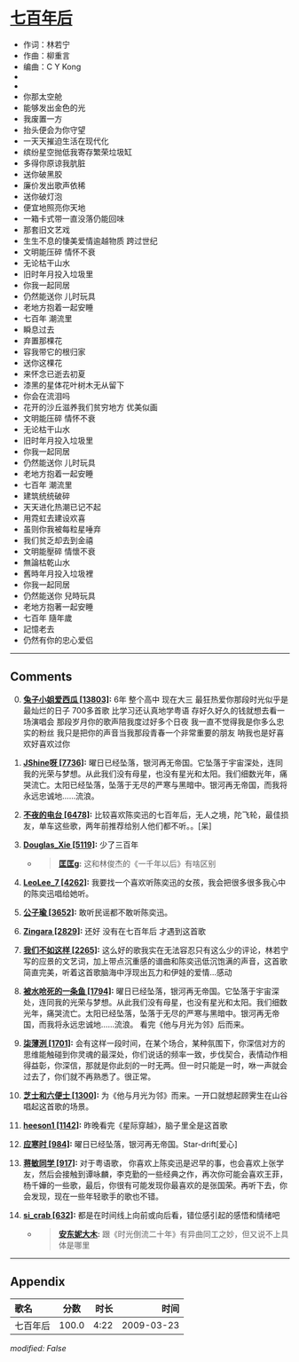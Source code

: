 # [七百年后](https://music.163.com/song?id=64815)

* 作词：林若宁
* 作曲：柳重言
* 编曲：C Y Kong
*
*
* 你那太空舱
* 能够发出金色的光
* 我废置一方
* 抬头便会为你守望
* 一天天摧迫生活在现代化
* 缤纷星空抛低我寄存繁荣垃圾缸
* 多得你原谅我肮脏
* 送你破黑胶
* 廉价发出歌声依稀
* 送你破灯泡
* 便宜地照亮你天地
* 一箱卡式带一直没落仍能回味
* 那套旧文艺戏
* 生生不息的悽美爱情逾越物质 跨过世纪
* 文明能压碎 情怀不衰
* 无论枯干山水
* 旧时年月投入垃圾里
* 你我一起同居
* 仍然能送你 儿时玩具
* 老地方抱着一起安睡
* 七百年 潮流里
* 瞬息过去
* 弃置那棵花
* 容我带它的根归家
* 送你这棵花
* 来怀念已逝去初夏
* 漆黑的星体花叶树木无从留下
* 你会在流泪吗
* 花开的沙丘滋养我们贫穷地方 优美似画
* 文明能压碎 情怀不衰
* 无论枯干山水
* 旧时年月投入垃圾里
* 你我一起同居
* 仍然能送你 儿时玩具
* 老地方抱着一起安睡
* 七百年 潮流里
* 建筑统统破碎
* 天天进化热潮已记不起
* 用霓虹去建设欢喜
* 虽则你我被每粒星唾弃
* 我们贫乏却去到金禧
* 文明能壓碎 情懷不衰
* 無論枯乾山水
* 舊時年月投入垃圾裡
* 你我一起同居
* 仍然能送你 兒時玩具
* 老地方抱著一起安睡
* 七百年 隨年歲
* 記憶老去
* 仍然有你的忠心爱侣


---

## Comments
0. **[兔子小姐爱西瓜 \[13803\]](https://music.163.com/#/user/home?id=19383391):** 6年    整个高中 现在大三 最狂热爱你那段时光似乎是最灿烂的日子   700多首歌   比学习还认真地学粤语   存好久好久的钱就想去看一场演唱会     那段岁月你的歌声陪我度过好多个日夜  我一直不觉得我是你多么忠实的粉丝  我只是把你的声音当我那段青春一个非常重要的朋友   呐我也是好喜欢好喜欢过你

1. **[JShine呀 \[7736\]](https://music.163.com/#/user/home?id=38524392):** 曜日已经坠落，银河再无帝国。它坠落于宇宙深处，连同我的光荣与梦想。从此我们没有母星，也没有星光和太阳。我们细数光年，痛哭流亡。太阳已经坠落，坠落于无尽的严寒与黑暗中。银河再无帝国，而我将永远忠诚地……流浪。

2. **[不夜的电台 \[6478\]](https://music.163.com/#/user/home?id=2285502):** 比较喜欢陈奕迅的七百年后，无人之境，陀飞轮，最佳损友，单车这些歌，两年前推荐给别人他们都不听。。[呆]

3. **[Douglas_Xie \[5119\]](https://music.163.com/#/user/home?id=71533119):** 少了三百年 
	* > **[匡匡g](https://music.163.com/#/user/home?id=126338121):** 这和林俊杰的《一千年以后》有啥区别

4. **[LeoLee_7 \[4262\]](https://music.163.com/#/user/home?id=29480366):** 我要找一个喜欢听陈奕迅的女孩，我会把很多很多我心中的陈奕迅唱给她听。

5. **[公子瑜 \[3652\]](https://music.163.com/#/user/home?id=37071524):** 敢听民谣都不敢听陈奕迅。

6. **[Zingara \[2829\]](https://music.163.com/#/user/home?id=15962355):** 还好 没有在七百年后 才遇到这首歌

7. **[我们不如这样 \[2265\]](https://music.163.com/#/user/home?id=19450805):** 这么好的歌我实在无法容忍只有这么少的评论，林若宁写的应景的文艺词，加上带点沉重感的谱曲和陈奕迅低沉饱满的声音，这首歌简直完美，听着这首歌脑海中浮现出瓦力和伊娃的爱情…感动

8. **[被水呛死的一条鱼 \[1794\]](https://music.163.com/#/user/home?id=47182136):** 曜日已经坠落，银河再无帝国。它坠落于宇宙深处，连同我的光荣与梦想。从此我们没有母星，也没有星光和太阳。我们细数光年，痛哭流亡。太阳已经坠落，坠落于无尽的严寒与黑暗中。银河再无帝国，而我将永远忠诚地……流浪。 看完《他与月光为邻》后而来。

9. **[柒薄洌 \[1701\]](https://music.163.com/#/user/home?id=3685472):** 会有这样一段时间，在某个场合，某种氛围下，你深信对方的思维能触碰到你灵魂的最深处，你们说话的频率一致，步伐契合，表情动作相得益彰，你深信，那就是你此刻的一时无两。但一时只能是一时，咻一声就会过去了，你们就不再熟悉了。很正常。

10. **[芝士和六便士 \[1300\]](https://music.163.com/#/user/home?id=111037236):** 为《他与月光为邻》而来。一开口就想起顾霁生在山谷唱起这首歌的场景。

11. **[heeson1 \[1142\]](https://music.163.com/#/user/home?id=18144364):** 昨晚看完《星际穿越》，脑子里全是这首歌 

12. **[应寒时 \[984\]](https://music.163.com/#/user/home?id=81925665):** 曜日已经坠落，银河再无帝国。Star-drift[爱心]

13. **[蒋敏同学 \[917\]](https://music.163.com/#/user/home?id=133979978):** 对于粤语歌， 你喜欢上陈奕迅是迟早的事，也会喜欢上张学友，然后会接触到谭咏麟，李克勤的一些经典之作，再次你可能会喜欢王菲，杨千嬅的一些歌，最后，你很有可能发现你最喜欢的是张国荣。再听下去，你会发现，现在一些年轻歌手的歌也不错。

14. **[si_crab \[632\]](https://music.163.com/#/user/home?id=56342375):** 都是在时间线上向前或向后看，错位感引起的感悟和情绪吧
	* > **[安东妮大木](https://music.163.com/#/user/home?id=2145494):** 跟《时光倒流二十年》有异曲同工之妙，但又说不上具体是哪里



---

## Appendix

|歌名|分数|时长|时间|
|:---|:---:|---:|---:|
|七百年后|100.0|4:22|2009-03-23

*modified: False*